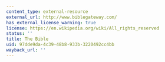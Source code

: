 ```yaml
---
content_type: external-resource
external_url: http://www.biblegateway.com/
has_external_license_warning: true
license: https://en.wikipedia.org/wiki/All_rights_reserved
status: ''
title: The Bible
uid: 97dde9da-4c39-48b8-933b-3220492cc4bb
wayback_url: ''
---
```

